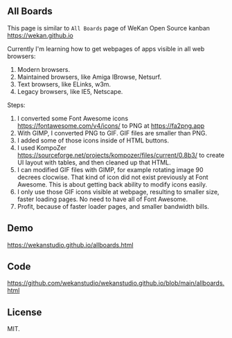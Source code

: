 ## All Boards

This page is similar to `All Boards` page of WeKan Open Source kanban https://wekan.github.io

Currently I'm learning how to get webpages of apps visible in all web browsers:
1. Modern browsers.
2. Maintained browsers, like Amiga IBrowse, Netsurf.
3. Text browsers, like ELinks, w3m.
3. Legacy browsers, like IE5, Netscape.



Steps:

1. I converted some Font Awesome icons https://fontawesome.com/v4/icons/ to PNG at https://fa2png.app
2. With GIMP, I converted PNG to GIF. GIF files are smaller than PNG.
3. I added some of those icons inside of HTML buttons.
4. I used KompoZer https://sourceforge.net/projects/kompozer/files/current/0.8b3/ to create UI layout with tables, and then cleaned up that HTML.
5. I can modified GIF files with GIMP, for example rotating image 90 decrees clocwise.
   That kind of icon did not exist previously at Font Awesome.
   This is about getting back ability to modify icons easily.
6. I only use those GIF icons visible at webpage, resulting to smaller size, faster loading pages.
   No need to have all of Font Awesome.
7. Profit, because of faster loader pages, and smaller bandwidth bills.


## Demo

https://wekanstudio.github.io/allboards.html

## Code

https://github.com/wekanstudio/wekanstudio.github.io/blob/main/allboards.html

## License

MIT.
